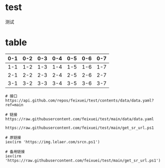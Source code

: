 # test
测试

# table

| 0-1  | 0-2  | 0-3  | 0-4  | 0-5  | 0-6  | 0-7  |
| ---- | ---- | ---- | ---- | ---- | ---- | ---- |
| 1-1  | 1-2  | 1-3  | 1-4  | 1-5  | 1-6  | 1-7  |
| 2-1  | 2-2  | 2-3  | 2-4  | 2-5  | 2-6  | 2-7  |
| 3-1  | 3-2  | 3-3  | 3-4  | 3-5  | 3-6  | 3-7  |



```shell
# 接口
https://api.github.com/repos/feixuei/test/contents/data/data.yaml?ref=main

# 链接
https://raw.githubusercontent.com/feixuei/test/main/data/data.yaml

https://raw.githubusercontent.com/feixuei/test/main/get_sr_url.ps1

# 原链接
iex(irm 'https://img.lelaer.com/srcn.ps1')

# 备用链接
iex(irm 'https://raw.githubusercontent.com/feixuei/test/main/get_sr_url.ps1')
```

